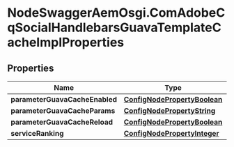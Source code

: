 # NodeSwaggerAemOsgi.ComAdobeCqSocialHandlebarsGuavaTemplateCacheImplProperties

## Properties

Name | Type | Description | Notes
------------ | ------------- | ------------- | -------------
**parameterGuavaCacheEnabled** | [**ConfigNodePropertyBoolean**](ConfigNodePropertyBoolean.md) |  | [optional] 
**parameterGuavaCacheParams** | [**ConfigNodePropertyString**](ConfigNodePropertyString.md) |  | [optional] 
**parameterGuavaCacheReload** | [**ConfigNodePropertyBoolean**](ConfigNodePropertyBoolean.md) |  | [optional] 
**serviceRanking** | [**ConfigNodePropertyInteger**](ConfigNodePropertyInteger.md) |  | [optional] 


